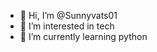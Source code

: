 - 👋 Hi, I’m @Sunnyvats01
- 👀 I’m interested in tech
- 🌱 I’m currently learning python 

<!---
Sunnyvats01/Sunnyvats01 is a ✨ special ✨ repository because its `README.md` (this file) appears on your GitHub profile.
You can click the Preview link to take a look at your changes.
--->
